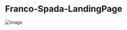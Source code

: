 ﻿# Franco-Spada-LandingPage

![image](https://github.com/user-attachments/assets/d3e4f5d3-fe25-4c2a-b4a1-3842962df048)
